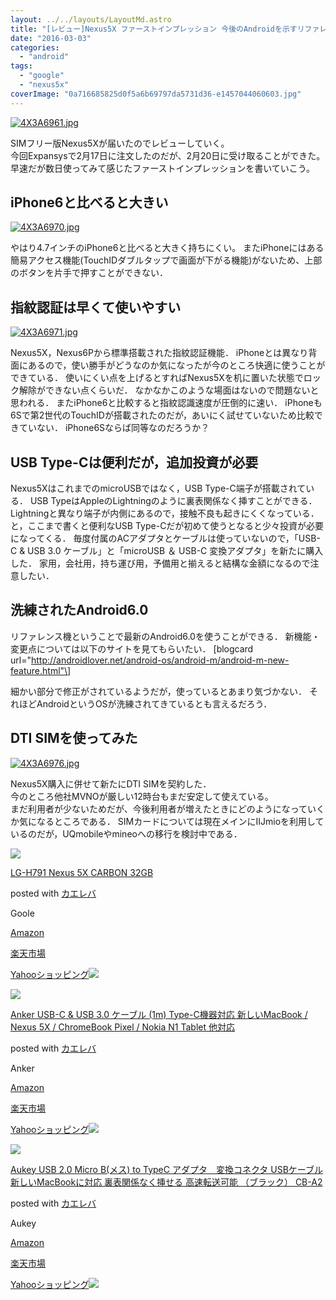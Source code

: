 ```yaml
---
layout: ../../layouts/LayoutMd.astro
title: "[レビュー]Nexus5X ファーストインプレッション 今後のAndroidを示すリファレンス機"
date: "2016-03-03"
categories: 
  - "android"
tags: 
  - "google"
  - "nexus5x"
coverImage: "0a716685825d0f5a6b69797da5731d36-e1457044060603.jpg"
---
```


[![4X3A6961.jpg](/wp/images/25212967945_3520335f07_b.jpg)](https://www.flickr.com/photos/mizuka123/25212967945/in/album-72157664303517549/ "4X3A6961.jpg")
<script async src="//embedr.flickr.com/assets/client-code.js" charset="utf-8"></script>

 SIMフリー版Nexus5Xが届いたのでレビューしていく。  
今回Expansysで2月17日に注文したのだが、2月20日に受け取ることができた。  
早速だが数日使ってみて感じたファーストインプレッションを書いていこう。

## iPhone6と比べると大きい

[![4X3A6970.jpg](/wp/images/25094724672_d76eda431d_b.jpg)](https://www.flickr.com/photos/mizuka123/25094724672/in/album-72157664303517549/ "4X3A6970.jpg")
<script async src="//embedr.flickr.com/assets/client-code.js" charset="utf-8"></script>

 やはり4.7インチのiPhone6と比べると大きく持ちにくい。 またiPhoneにはある簡易アクセス機能(TouchIDダブルタップで画面が下がる機能)がないため、上部のボタンを片手で押すことができない．

## 指紋認証は早くて使いやすい

[![4X3A6971.jpg](/wp/images/25212998535_bf0334e3a6_b.jpg)](https://www.flickr.com/photos/mizuka123/25212998535/in/album-72157664303517549/ "4X3A6971.jpg")
<script async src="//embedr.flickr.com/assets/client-code.js" charset="utf-8"></script>

 Nexus5X，Nexus6Pから標準搭載された指紋認証機能． iPhoneとは異なり背面にあるので，使い勝手がどうなのか気になったが今のところ快適に使うことができている． 使いにくい点を上げるとすればNexus5Xを机に置いた状態でロック解除ができない点くらいだ． なかなかこのような場面はないので問題ないと思われる． またiPhone6と比較すると指紋認識速度が圧倒的に速い． iPhoneも6Sで第2世代のTouchIDが搭載されたのだが，あいにく試せていないため比較できていない． iPhone6Sならば同等なのだろうか？

## USB Type-Cは便利だが，追加投資が必要

Nexus5XはこれまでのmicroUSBではなく，USB Type-C端子が搭載されている． USB TypeはAppleのLightningのように裏表関係なく挿すことができる． Lightningと異なり端子が内側にあるので，接触不良も起きにくくなっている． と，ここまで書くと便利なUSB Type-Cだが初めて使うとなると少々投資が必要になってくる． 毎度付属のACアダプタとケーブルは使っていないので，「USB-C & USB 3.0 ケーブル」と「microUSB ＆ USB-C 変換アダプタ」を新たに購入した． 家用，会社用，持ち運び用，予備用と揃えると結構な金額になるので注意したい．

## 洗練されたAndroid6.0

リファレンス機ということで最新のAndroid6.0を使うことができる． 新機能・変更点については以下のサイトを見てもらいたい． \[blogcard url="http://androidlover.net/android-os/android-m/android-m-new-feature.html"\]

細かい部分で修正がされているようだが，使っているとあまり気づかない． それほどAndroidというOSが洗練されてきているとも言えるだろう．

## DTI SIMを使ってみた

[![4X3A6976.jpg](/wp/images/25119790441_04f52b804a_b.jpg)](https://www.flickr.com/photos/mizuka123/25119790441/in/album-72157664303517549/ "4X3A6976.jpg")
<script async src="//embedr.flickr.com/assets/client-code.js" charset="utf-8"></script>

 Nexus5X購入に併せて新たにDTI SIMを契約した．  
今のところ他社MVNOが厳しい12時台もまだ安定して使えている。  
まだ利用者が少ないためだが、今後利用者が増えたときにどのようになっていくか気になるところである． SIMカードについては現在メインにIIJmioを利用しているのだが，UQmobileやmineoへの移行を検討中である．

[![](/wp/images/21G6Yao4RbL._SL160_.jpg)](https://www.amazon.co.jp/exec/obidos/ASIN/B017P0HH7Q/mizuka123-22/ref=nosim/)

[LG-H791 Nexus 5X CARBON 32GB](https://www.amazon.co.jp/exec/obidos/ASIN/B017P0HH7Q/mizuka123-22/ref=nosim/)

posted with [カエレバ](http://kaereba.com)

Goole

[Amazon](http://www.amazon.co.jp/gp/search?keywords=LG-H791%20%20Nexus%205X%20CARBON%2032GB&__mk_ja_JP=%83J%83%5E%83J%83i&tag=mizuka123-22)

[楽天市場](http://hb.afl.rakuten.co.jp/hgc/032b53ee.4b34c5ee.0f4a541e.f440145e/?pc=http%3A%2F%2Fsearch.rakuten.co.jp%2Fsearch%2Fmall%2FLG-H791%2520%2520Nexus%25205X%2520CARBON%252032GB%2F-%2Ff.1-p.1-s.1-sf.0-st.A-v.2%3Fx%3D0%26scid%3Daf_ich_link_urltxt%26m%3Dhttp%3A%2F%2Fm.rakuten.co.jp%2F)

[Yahooショッピング![](//ad.jp.ap.valuecommerce.com/servlet/gifbanner?sid=3066752&pid=881990642)](//ck.jp.ap.valuecommerce.com/servlet/referral?sid=3066752&pid=881990642&vc_url=http%3A%2F%2Fsearch.shopping.yahoo.co.jp%2Fsearch%3Fp%3DLG-H791%2520%2520Nexus%25205X%2520CARBON%252032GB)

[![](/wp/images/31vyvqM-D9L._SL160_.jpg)](https://www.amazon.co.jp/exec/obidos/ASIN/B0119RLTN4/mizuka123-22/ref=nosim/)

[Anker USB-C & USB 3.0 ケーブル (1m) Type-C機器対応 新しいMacBook / Nexus 5X / ChromeBook Pixel / Nokia N1 Tablet 他対応](https://www.amazon.co.jp/exec/obidos/ASIN/B0119RLTN4/mizuka123-22/ref=nosim/)

posted with [カエレバ](http://kaereba.com)

Anker

[Amazon](http://www.amazon.co.jp/gp/search?keywords=Anker%20USB-C%20&__mk_ja_JP=%83J%83%5E%83J%83i&tag=mizuka123-22)

[楽天市場](http://hb.afl.rakuten.co.jp/hgc/032b53ee.4b34c5ee.0f4a541e.f440145e/?pc=http%3A%2F%2Fsearch.rakuten.co.jp%2Fsearch%2Fmall%2FAnker%2520USB-C%2520%2F-%2Ff.1-p.1-s.1-sf.0-st.A-v.2%3Fx%3D0%26scid%3Daf_ich_link_urltxt%26m%3Dhttp%3A%2F%2Fm.rakuten.co.jp%2F)

[Yahooショッピング![](//ad.jp.ap.valuecommerce.com/servlet/gifbanner?sid=3066752&pid=881990642)](//ck.jp.ap.valuecommerce.com/servlet/referral?sid=3066752&pid=881990642&vc_url=http%3A%2F%2Fsearch.shopping.yahoo.co.jp%2Fsearch%3Fp%3DAnker%2520USB-C%2520)

[![](/wp/images/41ErnwzvQfL._SL160_.jpg)](https://www.amazon.co.jp/exec/obidos/ASIN/B0131XLUJM/mizuka123-22/ref=nosim/)

[Aukey USB 2.0 Micro B(メス) to TypeC アダプタ　変換コネクタ USBケーブル 新しいMacBookに対応 裏表関係なく挿せる 高速転送可能 （ブラック） CB-A2](https://www.amazon.co.jp/exec/obidos/ASIN/B0131XLUJM/mizuka123-22/ref=nosim/)

posted with [カエレバ](http://kaereba.com)

Aukey

[Amazon](http://www.amazon.co.jp/gp/search?keywords=Aukey%20USB%202.0%20Micro%20B%28%83%81%83X%29%20to%20TypeC%20%83A%83_%83v%83%5E%81%40%95%CF%8A%B7%83R%83l%83N%83%5E%20USB%83P%81%5B%83u%83%8B%20%90V%82%B5%82%A2MacBook%82%C9%91%CE%89%9E%20%97%A0%95%5C%8A%D6%8CW%82%C8%82%AD%91%7D%82%B9%82%E9%20%8D%82%91%AC%93%5D%91%97%89%C2%94%5C%20%81i%83u%83%89%83b%83N%81j%20CB-A2&__mk_ja_JP=%83J%83%5E%83J%83i&tag=mizuka123-22)

[楽天市場](http://hb.afl.rakuten.co.jp/hgc/032b53ee.4b34c5ee.0f4a541e.f440145e/?pc=http%3A%2F%2Fsearch.rakuten.co.jp%2Fsearch%2Fmall%2FAukey%2520USB%25202.0%2520Micro%2520B%2528%25E3%2583%25A1%25E3%2582%25B9%2529%2520to%2520TypeC%2520%25E3%2582%25A2%25E3%2583%2580%25E3%2583%2597%25E3%2582%25BF%25E3%2580%2580%25E5%25A4%2589%25E6%258F%259B%25E3%2582%25B3%25E3%2583%258D%25E3%2582%25AF%25E3%2582%25BF%2520USB%25E3%2582%25B1%25E3%2583%25BC%25E3%2583%2596%25E3%2583%25AB%2520%25E6%2596%25B0%25E3%2581%2597%25E3%2581%2584MacBook%25E3%2581%25AB%25E5%25AF%25BE%25E5%25BF%259C%2520%25E8%25A3%258F%25E8%25A1%25A8%25E9%2596%25A2%25E4%25BF%2582%25E3%2581%25AA%25E3%2581%258F%25E6%258C%25BF%25E3%2581%259B%25E3%2582%258B%2520%25E9%25AB%2598%25E9%2580%259F%25E8%25BB%25A2%25E9%2580%2581%25E5%258F%25AF%25E8%2583%25BD%2520%25EF%25BC%2588%25E3%2583%2596%25E3%2583%25A9%25E3%2583%2583%25E3%2582%25AF%25EF%25BC%2589%2520CB-A2%2F-%2Ff.1-p.1-s.1-sf.0-st.A-v.2%3Fx%3D0%26scid%3Daf_ich_link_urltxt%26m%3Dhttp%3A%2F%2Fm.rakuten.co.jp%2F)

[Yahooショッピング![](//ad.jp.ap.valuecommerce.com/servlet/gifbanner?sid=3066752&pid=881990642)](//ck.jp.ap.valuecommerce.com/servlet/referral?sid=3066752&pid=881990642&vc_url=http%3A%2F%2Fsearch.shopping.yahoo.co.jp%2Fsearch%3Fp%3DAukey%2520USB%25202.0%2520Micro%2520B%2528%25E3%2583%25A1%25E3%2582%25B9%2529%2520to%2520TypeC%2520%25E3%2582%25A2%25E3%2583%2580%25E3%2583%2597%25E3%2582%25BF%25E3%2580%2580%25E5%25A4%2589%25E6%258F%259B%25E3%2582%25B3%25E3%2583%258D%25E3%2582%25AF%25E3%2582%25BF%2520USB%25E3%2582%25B1%25E3%2583%25BC%25E3%2583%2596%25E3%2583%25AB%2520%25E6%2596%25B0%25E3%2581%2597%25E3%2581%2584MacBook%25E3%2581%25AB%25E5%25AF%25BE%25E5%25BF%259C%2520%25E8%25A3%258F%25E8%25A1%25A8%25E9%2596%25A2%25E4%25BF%2582%25E3%2581%25AA%25E3%2581%258F%25E6%258C%25BF%25E3%2581%259B%25E3%2582%258B%2520%25E9%25AB%2598%25E9%2580%259F%25E8%25BB%25A2%25E9%2580%2581%25E5%258F%25AF%25E8%2583%25BD%2520%25EF%25BC%2588%25E3%2583%2596%25E3%2583%25A9%25E3%2583%2583%25E3%2582%25AF%25EF%25BC%2589%2520CB-A2)
